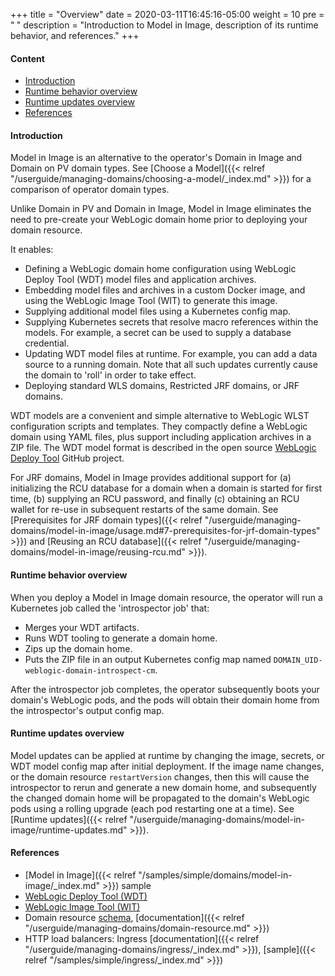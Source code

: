 +++
title = "Overview"
date = 2020-03-11T16:45:16-05:00
weight = 10
pre = "<b> </b>"
description = "Introduction to Model in Image, description of its runtime behavior, and references."
+++

#### Content

 - [Introduction](#introduction)
 - [Runtime behavior overview](#runtime-behavior-overview)
 - [Runtime updates overview](#runtime-updates-overview)
 - [References](#references)

#### Introduction

Model in Image is an alternative to the operator's Domain in Image and Domain on PV domain types. See [Choose a Model]({{< relref "/userguide/managing-domains/choosing-a-model/_index.md" >}}) for a comparison of operator domain types.

Unlike Domain in PV and Domain in Image, Model in Image eliminates the need to pre-create your WebLogic domain home prior to deploying your domain resource.

It enables:

 - Defining a WebLogic domain home configuration using WebLogic Deploy Tool (WDT) model files and application archives.
 - Embedding model files and archives in a custom Docker image, and using the WebLogic Image Tool (WIT) to generate this image.
 - Supplying additional model files using a Kubernetes config map.
 - Supplying Kubernetes secrets that resolve macro references within the models. For example, a secret can be used to supply a database credential.
 - Updating WDT model files at runtime. For example, you can add a data source to a running domain. Note that all such updates currently cause the domain to 'roll' in order to take effect.
 - Deploying standard WLS domains, Restricted JRF domains, or JRF domains.

WDT models are a convenient and simple alternative to WebLogic WLST configuration scripts and templates. They compactly define a WebLogic domain using YAML files, plus support including application archives in a ZIP file. The WDT model format is described in the open source [WebLogic Deploy Tool](https://github.com/oracle/weblogic-deploy-tooling) GitHub project.

For JRF domains, Model in Image provides additional support for (a) initializing the RCU database for a domain when a domain is started for first time, (b) supplying an RCU password, and finally (c) obtaining an RCU wallet for re-use in subsequent restarts of the same domain. See [Prerequisites for JRF domain types]({{< relref "/userguide/managing-domains/model-in-image/usage.md#7-prerequisites-for-jrf-domain-types" >}}) and [Reusing an RCU database]({{< relref "/userguide/managing-domains/model-in-image/reusing-rcu.md" >}}).


#### Runtime behavior overview

When you deploy a Model in Image domain resource, the operator will run a Kubernetes job called the 'introspector job' that:

  - Merges your WDT artifacts.
  - Runs WDT tooling to generate a domain home.
  - Zips up the domain home.
  - Puts the ZIP file in an output Kubernetes config map named `DOMAIN_UID-weblogic-domain-introspect-cm`.

After the introspector job completes, the operator subsequently boots your domain's WebLogic pods, and the pods will obtain their domain home from the introspector's output config map.

#### Runtime updates overview

Model updates can be applied at runtime by changing the image, secrets, or WDT model config map after initial deployment. If the image name changes, or the domain resource `restartVersion` changes, then this will cause the introspector to rerun and generate a new domain home, and subsequently the changed domain home will be propagated to the domain's WebLogic pods using a rolling upgrade (each pod restarting one at a time). See [Runtime updates]({{< relref "/userguide/managing-domains/model-in-image/runtime-updates.md" >}}).

#### References

 - [Model in Image]({{< relref "/samples/simple/domains/model-in-image/_index.md" >}}) sample
 - [WebLogic Deploy Tool (WDT)](https://github.com/oracle/weblogic-deploy-tooling)
 - [WebLogic Image Tool (WIT)](https://github.com/oracle/weblogic-image-tool)
 - Domain resource [schema](https://github.com/oracle/weblogic-kubernetes-operator/blob/master/docs/domains/Domain.md), [documentation]({{< relref "/userguide/managing-domains/domain-resource.md" >}})
 - HTTP load balancers: Ingress [documentation]({{< relref "/userguide/managing-domains/ingress/_index.md" >}}), [sample]({{< relref "/samples/simple/ingress/_index.md" >}})
